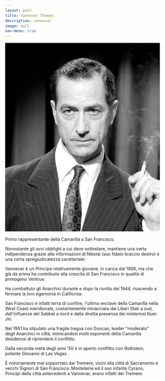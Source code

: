 ```yaml
---
layout: post
title: Vannevar Thomas
description: vannevar
image: null
nav-menu: true
---
```


<span class="image fit"><img src="../assets/images/vannevar.jpg" alt="" /></span>

Primo rappresentante della Camarilla a San Francisco. 

Nonostante gli ovvi obblighi a cui deve sottostare, mantiene una certa indipendenza grazie alle informazioni di Nikolai (suo fidato braccio destro) e una certa spregiudicatezza caratteriale:

Vannevar è un Principe relativamente giovane, in carica dal 1906, ma che già da prima ha contribuito alla crescita di San Francisco in qualità di primogeno Ventrue.

Ha combattuto gli Anarchici durante e dopo la rivolta del 1944, riuscendo a fermare la loro egemonia in California: 

San Francisco è infatti terra di confine, l'ultimo enclave della Camarilla nella West Coast meridionale, costantemente minacciata dai Liberi Stati a sud, dall'influenze del Sabbat a nord e dalla diretta presenza dei misteriosi Kuei-Jin.

Nel 1951 ha stipulato una fragile tregua con Duncan, leader "moderato" degli Anarchici in città, inimicandosi molti esponenti della Camarilla desiderosi di riprendere il conflitto.

Dalla seconda metà degli anni '50 è in aperto conflitto con Rothstein, potente Giovanni di Las Vegas.

È notoriamente mal sopportato dai Tremere, vicini alla città di Sacramento e vecchi Signori di San Francisco: Montelaine ed il suo infante Cyrano, Principi della città antecedenti a Vannevar, erano infatti dei Tremere.